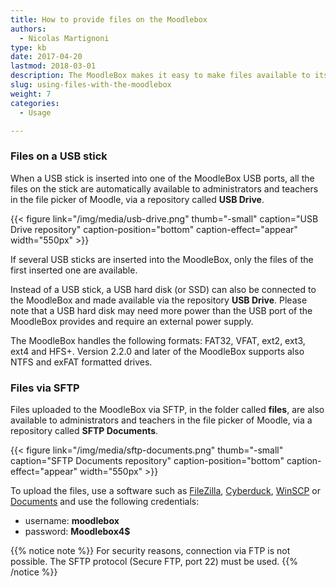 ```yaml
---
title: How to provide files on the Moodlebox
authors:
  - Nicolas Martignoni
type: kb
date: 2017-04-20
lastmod: 2018-03-01
description: The MoodleBox makes it easy to make files available to its users, using the methods described below
slug: using-files-with-the-moodlebox
weight: 7
categories:
  - Usage

---
```

### Files on a USB stick

When a USB stick is inserted into one of the MoodleBox USB ports, all the files on the stick are automatically available to administrators and teachers in the file picker of Moodle, via a repository called __USB Drive__.

{{< figure link="/img/media/usb-drive.png" thumb="-small" caption="USB Drive repository" caption-position="bottom" caption-effect="appear" width="550px" >}}

If several USB sticks are inserted into the MoodleBox, only the files of the first inserted one are available.

Instead of a USB stick, a USB hard disk (or SSD) can also be connected to the MoodleBox and made available via the repository __USB Drive__. Please note that a USB hard disk may need more power than the USB port of the MoodleBox provides and require an external power supply.

The MoodleBox handles the following formats: FAT32, VFAT, ext2, ext3, ext4 and HFS+. Version 2.2.0 and later of the MoodleBox supports also NTFS and exFAT formatted drives.

### Files via SFTP

Files uploaded to the MoodleBox via SFTP, in the folder called __files__, are also available to administrators and teachers in the file picker of Moodle, via a repository called __SFTP Documents__.

{{< figure link="/img/media/sftp-documents.png" thumb="-small" caption="SFTP Documents repository" caption-position="bottom" caption-effect="appear" width="550px" >}}

To upload the files, use a software such as [FileZilla][1], [Cyberduck][2], [WinSCP][3] or [Documents][4] and use the following credentials:

  * username: __moodlebox__
  * password: __Moodlebox4$__

{{% notice note %}}
For security reasons, connection via FTP is not possible. The SFTP protocol (Secure FTP, port 22) must be used.
{{% /notice %}}

 [1]: https://filezilla-project.org/
 [2]: https://cyberduck.io/
 [3]: http://winscp.net/
 [4]: https://readdle.com/products/documents/

